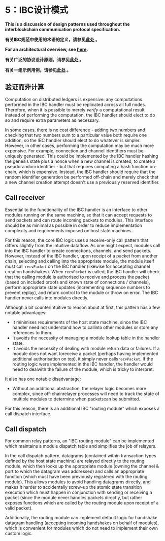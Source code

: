 # 5：IBC设计模式

**This is a discussion of design patterns used throughout the interblockchain communication protocol specification.**

**有关IBC规范中使用的术语的定义，请参见[此处](./1_IBC_TERMINOLOGY.md) 。**

**For an architectural overview, see [here](./2_IBC_ARCHITECTURE.md).**

**有关广泛的协议设计原则，请参见[此处](./3_IBC_DESIGN_PRINCIPLES.md) 。**

**有关一组示例用例，请参见[此处](./4_IBC_USECASES.md) 。**

## 验证而非计算

Computation on distributed ledgers is expensive: any computations performed
in the IBC handler must be replicated across all full nodes. Therefore, when it
is possible to merely *verify* a computational result instead of performing the
computation, the IBC handler should elect to do so and require extra parameters as necessary.

In some cases, there is no cost difference - adding two numbers and checking that two numbers sum to
a particular value both require one addition, so the IBC handler should elect to do whatever is simpler.
However, in other cases, performing the computation may be much more expensive. For example, connection
and channel identifiers must be uniquely generated. This could be implemented by
the IBC handler hashing the genesis state plus a nonce when a new channel is created, to create
a pseudorandom identifier - but that requires computing a hash function on-chain, which is expensive.
Instead, the IBC handler should require that the random identifier generation be performed
off-chain and merely check that a new channel creation attempt doesn't use a previously
reserved identifier.

## Call receiver

Essential to the functionality of the IBC handler is an interface to other modules
running on the same machine, so that it can accept requests to send packets and can
route incoming packets to modules. This interface should be as minimal as possible
in order to reduce implementation complexity and requirements imposed on host state machines.

For this reason, the core IBC logic uses a receive-only call pattern that differs
slightly from the intuitive dataflow. As one might expect, modules call into the IBC handler to create
connections, channels, and send packets. However, instead of the IBC handler, upon receipt
of a packet from another chain, selecting and calling into the appropriate module,
the module itself must call `recvPacket` on the IBC handler (likewise for accepting
channel creation handshakes). When `recvPacket` is called, the IBC handler will check
that the calling module is authorised to receive and process the packet (based on included proofs and
known state of connections / channels), perform appropriate state updates (incrementing
sequence numbers to prevent replay), and return control to the module or throw on error.
The IBC handler never calls into modules directly.

Although a bit counterintuitive to reason about at first, this pattern has a few notable advantages:

- It minimises requirements of the host state machine, since the IBC handler need not understand how to callinto other modules or store any references to them.
- It avoids the necessity of managing a module lookup table in the handler state.
- It avoids the necessity of dealing with module return data or failures. If a module does not want toreceive a packet (perhaps having implemented additional authorisation on top), it simply never calls`recvPacket`. If the routing logic were implemented in the IBC handler, the handler would need to dealwith the failure of the module, which is tricky to interpret.

It also has one notable disadvantage:

- Without an additional abstraction, the relayer logic becomes more complex, since off-chainrelayer processes will need to track the state of multiple modules to determine when packetscan be submitted.

For this reason, there is an additional IBC "routing module" which exposes a call dispatch interface.

## Call dispatch

For common relay patterns, an "IBC routing module" can be implemented which maintains a module dispatch table and simplifies the job of relayers.

In the call dispatch pattern, datagrams (contained within transaction types defined by the host state machine) are relayed directly
to the routing module, which then looks up the appropriate module (owning the channel & port to which the datagram was addressed)
and calls an appropriate function (which must have been previously registered with the routing module). This allows modules to
avoid handling datagrams directly, and makes it harder to accidentally screw-up the atomic state transition execution which must
happen in conjunction with sending or receiving a packet (since the module never handles packets directly, but rather exposes
functions which are called by the routing module upon receipt of a valid packet).

Additionally, the routing module can implement default logic for handshake datagram handling (accepting incoming handshakes
on behalf of modules), which is convenient for modules which do not need to implement their own custom logic.

